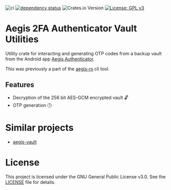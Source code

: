 ![ci](https://github.com/Granddave/aegis-vault-utils/actions/workflows/ci.yml/badge.svg)
[![dependency status](https://deps.rs/repo/github/granddave/aegis-vault-utils/status.svg)](https://deps.rs/repo/github/granddave/aegis-vault-utils)
![Crates.io Version](https://img.shields.io/crates/v/aegis-vault-utils)
[![License: GPL v3](https://img.shields.io/badge/License-GPLv3-blue.svg)](https://www.gnu.org/licenses/gpl-3.0)

# Aegis 2FA Authenticator Vault Utilities

Utility crate for interacting and generating OTP codes from a backup vault from the Android app [Aegis Authenticator](https://github.com/beemdevelopment/Aegis).

This was previously a part of the [aegis-rs](https://github.com/Granddave/aegis-rs) cli tool.


## Features

- Decryption of the 256 bit AES-GCM encrypted vault 🔓
- OTP generation 🕒


# Similar projects

- [aegis-vault](https://crates.io/crates/aegis-vault)


# License

This project is licensed under the GNU General Public License v3.0. See the [LICENSE](LICENSE) file for details.
